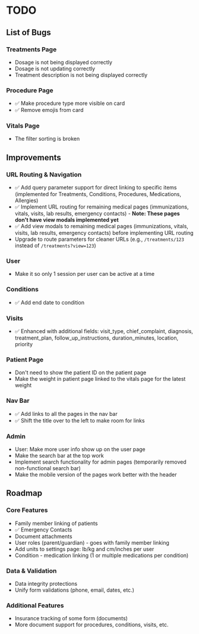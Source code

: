 # TODO

## List of Bugs

### Treatments Page

- Dosage is not being displayed correctly
- Dosage is not updating correctly
- Treatment description is not being displayed correctly

### Procedure Page

- ✅ Make procedure type more visible on card
- ✅ Remove emojis from card

### Vitals Page

- The filter sorting is broken

## Improvements

### URL Routing & Navigation

- ✅ Add query parameter support for direct linking to specific items (implemented for Treatments, Conditions, Procedures, Medications, Allergies)
- ✅ Implement URL routing for remaining medical pages (immunizations, vitals, visits, lab results, emergency contacts) - **Note: These pages don't have view modals implemented yet**
- ✅ Add view modals to remaining medical pages (immunizations, vitals, visits, lab results, emergency contacts) before implementing URL routing
- Upgrade to route parameters for cleaner URLs (e.g., `/treatments/123` instead of `/treatments?view=123`)

### User

- Make it so only 1 session per user can be active at a time

### Conditions

- ✅ Add end date to condition

### Visits

- ✅ Enhanced with additional fields: visit_type, chief_complaint, diagnosis, treatment_plan, follow_up_instructions, duration_minutes, location, priority

### Patient Page

- Don't need to show the patient ID on the patient page
- Make the weight in patient page linked to the vitals page for the latest weight

### Nav Bar

- ✅ Add links to all the pages in the nav bar
- ✅ Shift the title over to the left to make room for links

### Admin

- User: Make more user info show up on the user page
- Make the search bar at the top work
- Implement search functionality for admin pages (temporarily removed non-functional search bar)
- Make the mobile version of the pages work better with the header

## Roadmap

### Core Features

- Family member linking of patients
- ✅ Emergency Contacts
- Document attachments
- User roles (parent/guardian) - goes with family member linking
- Add units to settings page: lb/kg and cm/inches per user
- Condition - medication linking (1 or multiple medications per condition)

### Data & Validation

- Data integrity protections
- Unify form validations (phone, email, dates, etc.)

### Additional Features

- Insurance tracking of some form (documents)
- More document support for procedures, conditions, visits, etc.
